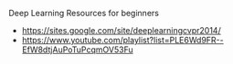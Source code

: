 Deep Learning Resources for beginners

* https://sites.google.com/site/deeplearningcvpr2014/
* https://www.youtube.com/playlist?list=PLE6Wd9FR--EfW8dtjAuPoTuPcqmOV53Fu
